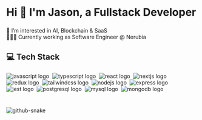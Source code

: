 <h1 align="left">Hi 👋 I'm Jason, a Fullstack Developer</h1>

###

<p align="left">👀 I’m interested in AI, Blockchain & SaaS<br>👨🏻‍💻 Currently working as Software Engineer @ Nerubia</p>

###

<h2 align="left">💻 Tech Stack</h2>

###

<div align="left">
  <img src="https://img.shields.io/badge/JavaScript-F7DF1E?logo=javascript&logoColor=black&style=for-the-badge" height="" alt="javascript logo"  />
  <img width="" />
  <img src="https://img.shields.io/badge/TypeScript-3178C6?logo=typescript&logoColor=white&style=for-the-badge" height="" alt="typescript logo"  />
  <img width="" />
  <img src="https://img.shields.io/badge/React-61DAFB?logo=react&logoColor=black&style=for-the-badge" height="" alt="react logo"  />
  <img width="" />
  <img src="https://img.shields.io/badge/Next.js-000000?logo=nextdotjs&logoColor=white&style=for-the-badge" height="" alt="nextjs logo"  />
  <img width="" />
  <img src="https://img.shields.io/badge/Redux-764ABC?logo=redux&logoColor=white&style=for-the-badge" height="" alt="redux logo"  />
  <img width="" />
  <img src="https://img.shields.io/badge/Tailwind CSS-06B6D4?logo=tailwindcss&logoColor=black&style=for-the-badge" height="" alt="tailwindcss logo"  />
  <img width="" />
  <img src="https://img.shields.io/badge/Node.js-339933?logo=nodedotjs&logoColor=white&style=for-the-badge" height="" alt="nodejs logo"  />
  <img width="" />
  <img src="https://img.shields.io/badge/Express-000000?logo=express&logoColor=white&style=for-the-badge" height="" alt="express logo"  />
  <img width="" />
  <img src="https://img.shields.io/badge/Jest-C21325?logo=jest&logoColor=white&style=for-the-badge" height="" alt="jest logo"  />
  <img width="" />
  <img src="https://img.shields.io/badge/PostgreSQL-4169E1?logo=postgresql&logoColor=white&style=for-the-badge" height="" alt="postgresql logo"  />
  <img width="" />
  <img src="https://img.shields.io/badge/MySQL-4479A1?logo=mysql&logoColor=white&style=for-the-badge" height="" alt="mysql logo"  />
  <img width="" />
  <img src="https://img.shields.io/badge/MongoDB-47A248?logo=mongodb&logoColor=white&style=for-the-badge" height="" alt="mongodb logo"  />
</div>

###

<br clear="both">

<picture>
  <source media="(prefers-color-scheme: dark)" srcset="https://raw.githubusercontent.com/jatnerubia/jatnerubia/output/github-snake-dark.svg" />
  <source media="(prefers-color-scheme: light)" srcset="https://raw.githubusercontent.com/jatnerubia/jatnerubia/output/github-snake.svg" />
  <img alt="github-snake" src="https://raw.githubusercontent.com/jatnerubia/jatnerubia/output/github-snake.svg" />
</picture>

###
